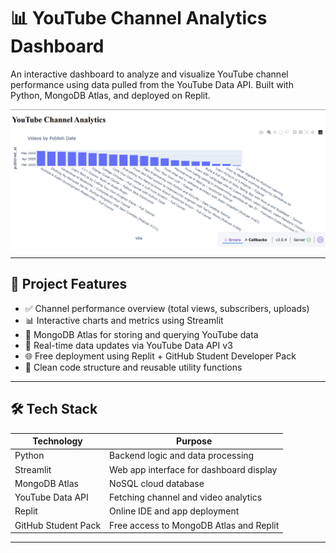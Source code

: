 # 📊 YouTube Channel Analytics Dashboard

An interactive dashboard to analyze and visualize YouTube channel performance using data pulled from the YouTube Data API. Built with Python, MongoDB Atlas, and deployed on Replit.

![Dashboard Screenshot](dashboard.png)

---

## 🚀 Project Features

- ✅ Channel performance overview (total views, subscribers, uploads)
- 📊 Interactive charts and metrics using Streamlit
- 🧠 MongoDB Atlas for storing and querying YouTube data
- 🔄 Real-time data updates via YouTube Data API v3
- 🌐 Free deployment using Replit + GitHub Student Developer Pack
- 📁 Clean code structure and reusable utility functions

---

## 🛠️ Tech Stack

| Technology       | Purpose                                 |
|------------------|------------------------------------------|
| Python           | Backend logic and data processing        |
| Streamlit        | Web app interface for dashboard display  |
| MongoDB Atlas    | NoSQL cloud database                     |
| YouTube Data API | Fetching channel and video analytics     |
| Replit           | Online IDE and app deployment            |
| GitHub Student Pack | Free access to MongoDB Atlas and Replit |

---

## 

